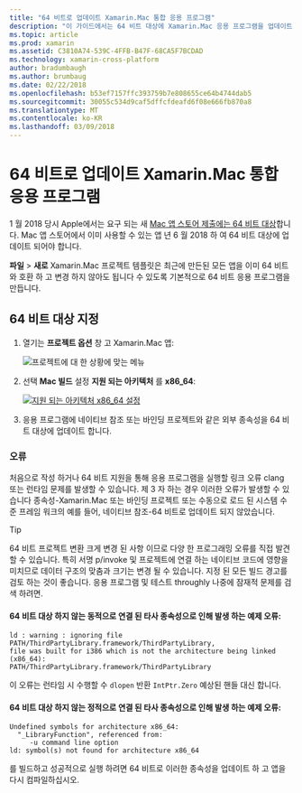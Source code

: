 ```yaml
---
title: "64 비트로 업데이트 Xamarin.Mac 통합 응용 프로그램"
description: "이 가이드에서는 64 비트 대상에 Xamarin.Mac 응용 프로그램을 업데이트 하는 방법을 설명합니다"
ms.topic: article
ms.prod: xamarin
ms.assetid: C3810A74-539C-4FFB-B47F-68CA5F7BCDAD
ms.technology: xamarin-cross-platform
author: bradumbaugh
ms.author: brumbaug
ms.date: 02/22/2018
ms.openlocfilehash: b53ef7157ffc393759b7e808655ce64b4744dab5
ms.sourcegitcommit: 30055c534d9caf5dffcfdeafd6f08e666fb870a8
ms.translationtype: MT
ms.contentlocale: ko-KR
ms.lasthandoff: 03/09/2018
---
```

# <a name="updating-xamarinmac-unified-applications-to-64-bit"></a>64 비트로 업데이트 Xamarin.Mac 통합 응용 프로그램

1 월 2018 당시 Apple에서는 요구 되는 새 [Mac 앱 스토어 제출에는 64 비트 대상](https://developer.apple.com/news/?id=06282017a)합니다. Mac 앱 스토어에서 이미 사용할 수 있는 앱 년 6 월 2018 하 여 64 비트 대상에 업데이트 되어야 합니다.

**파일** > **새로** Xamarin.Mac 프로젝트 템플릿은 최근에 만든된 모든 앱을 이미 64 비트와 호환 하 고 변경 하지 않아도 됩니다 수 있도록 기본적으로 64 비트 응용 프로그램을 만듭니다.

## <a name="targeting-64-bit"></a>64 비트 대상 지정

1. 열기는 **프로젝트 옵션** 창 고 Xamarin.Mac 앱:

   ![프로젝트에 대 한 상황에 맞는 메뉴](mac-64-bit-images/1-contextual_menu-vsmac.png "프로젝트에 대 한 상황에 맞는 메뉴")

2. 선택 **Mac 빌드** 설정 **지원 되는 아키텍처** 를 **x86\_64**:

   [![지원 되는 아키텍처 x86_64 설정](mac-64-bit-images/2-project_options-vsmac.png "x86_64에 지원 되는 아키텍처를 설정 합니다.")](mac-64-bit-images/2-project_options-vsmac-large.png#lightbox)

3. 응용 프로그램에 네이티브 참조 또는 바인딩 프로젝트와 같은 외부 종속성을 64 비트 대상에 업데이트 합니다.

### <a name="errors"></a>오류

처음으로 작성 하거나 64 비트 지원을 통해 응용 프로그램을 실행할 링크 오류 clang 또는 런타임 문제를 발생할 수 있습니다. 제 3 자 하는 경우 이러한 오류가 발생할 수 있습니다 종속성-Xamarin.Mac 또는 바인딩 프로젝트 또는 수동으로 로드 된 시스템 수준 프레임 워크의 예를 들어, 네이티브 참조-64 비트로 업데이트 되지 않았습니다.

> [!TIP]
> 64 비트 프로젝트 변환 크게 변경 된 사항 이므로 다양 한 프로그래밍 오류를 직접 발견할 수 있습니다. 특히 서명 p/invoke 및 프로젝트에 연결 하는 네이티브 코드에 영향을 미치므로 데이터 구조의 맞춤과 크기는 변경 될 수 있습니다. 지정 된 모든 빌드 경고를 검토 하는 것이 좋습니다. 응용 프로그램 및 테스트 throughly 나중에 잠재적 문제를 검색 하려면.

#### <a name="example-error-resulting-from-a-dynamically-linked-third-party-dependency-that-does-not-target-64-bit"></a>64 비트 대상 하지 않는 동적으로 연결 된 타사 종속성으로 인해 발생 하는 예제 오류:

```console
ld : warning : ignoring file PATH/ThirdPartyLibrary.framework/ThirdPartyLibrary, 
file was built for i386 which is not the architecture being linked (x86_64): 
PATH/ThirdPartyLibrary.framework/ThirdPartyLibrary 
```

이 오류는 런타임 시 수행할 수 `dlopen` 반환 `IntPtr.Zero` 예상된 핸들 대신 합니다.

#### <a name="example-error-resulting-from-a-statically-linked-third-party-dependency-that-does-not-target-64-bit"></a>64 비트 대상 하지 않는 정적으로 연결 된 타사 종속성으로 인해 발생 하는 예제 오류:

```console
Undefined symbols for architecture x86_64:
  "_LibraryFunction", referenced from:
     -u command line option
ld: symbol(s) not found for architecture x86_64 
```

를 빌드하고 성공적으로 실행 하려면 64 비트로 이러한 종속성을 업데이트 하 고 앱을 다시 컴파일하십시오.

